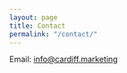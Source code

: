 ```yaml
---
layout: page
title: Contact
permalink: "/contact/"
---
```


Email: <a class="underline" href="mailto:info@cardiff.marketing"> info@cardiff.marketing</a>
